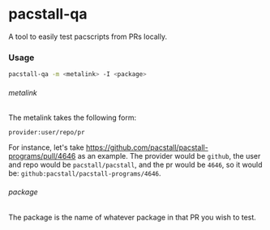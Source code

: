 # pacstall-qa

A tool to easily test pacscripts from PRs locally.

### Usage

```bash
pacstall-qa -m <metalink> -I <package>
```

###### metalink
The metalink takes the following form:

```
provider:user/repo/pr
```

For instance, let's take https://github.com/pacstall/pacstall-programs/pull/4646 as an example. The provider would be `github`, the user and repo would be `pacstall/pacstall`, and the pr would be `4646`, so it would be: `github:pacstall/pacstall-programs/4646`.

###### package
The package is the name of whatever package in that PR you wish to test.
